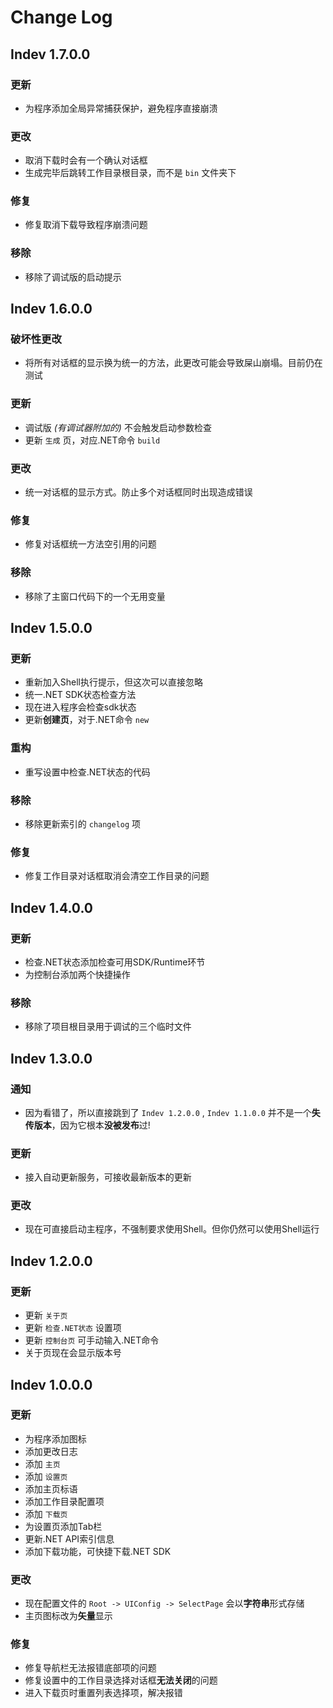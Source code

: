 # Change Log

## Indev 1.7.0.0
### 更新
- 为程序添加全局异常捕获保护，避免程序直接崩溃
### 更改
- 取消下载时会有一个确认对话框
- 生成完毕后跳转工作目录根目录，而不是 `bin` 文件夹下
### 修复
- 修复取消下载导致程序崩溃问题
### 移除
- 移除了调试版的启动提示



## Indev 1.6.0.0
### 破坏性更改
- 将所有对话框的显示换为统一的方法，此更改可能会导致屎山崩塌。目前仍在测试
### 更新
- 调试版 *(有调试器附加的)* 不会触发启动参数检查
- 更新 `生成` 页，对应.NET命令 `build`
### 更改
- 统一对话框的显示方式。防止多个对话框同时出现造成错误
### 修复
- 修复对话框统一方法空引用的问题
### 移除
- 移除了主窗口代码下的一个无用变量



## Indev 1.5.0.0
### 更新
- 重新加入Shell执行提示，但这次可以直接忽略
- 统一.NET SDK状态检查方法
- 现在进入程序会检查sdk状态
- 更新**创建页**，对于.NET命令 `new`
### 重构
- 重写设置中检查.NET状态的代码
### 移除
- 移除更新索引的 `changelog` 项
### 修复
- 修复工作目录对话框取消会清空工作目录的问题



## Indev 1.4.0.0
### 更新
- 检查.NET状态添加检查可用SDK/Runtime环节
- 为控制台添加两个快捷操作
### 移除
- 移除了项目根目录用于调试的三个临时文件



## Indev 1.3.0.0
### 通知
- 因为看错了，所以直接跳到了 `Indev 1.2.0.0` , `Indev 1.1.0.0` 并不是一个**失传版本**，因为它根本**没被发布**过!
### 更新
- 接入自动更新服务，可接收最新版本的更新
### 更改
- 现在可直接启动主程序，不强制要求使用Shell。但你仍然可以使用Shell运行



## Indev 1.2.0.0
### 更新
- 更新 `关于页`
- 更新 `检查.NET状态` 设置项
- 更新 `控制台页` 可手动输入.NET命令
- 关于页现在会显示版本号



## Indev 1.0.0.0
### 更新
- 为程序添加图标
- 添加更改日志
- 添加 `主页`
- 添加 `设置页`
- 添加主页标语
- 添加工作目录配置项
- 添加 `下载页`
- 为设置页添加Tab栏
- 更新.NET API索引信息
- 添加下载功能，可快捷下载.NET SDK
### 更改
- 现在配置文件的 `Root -> UIConfig -> SelectPage` 会以**字符串**形式存储
- 主页图标改为**矢量**显示
### 修复
- 修复导航栏无法报错底部项的问题
- 修复设置中的工作目录选择对话框**无法关闭**的问题
- 进入下载页时重置列表选择项，解决报错